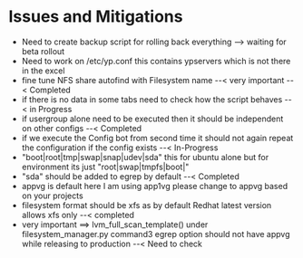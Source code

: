 # Issues and Mitigations

- Need to create backup script for rolling back everything --> waiting for beta rollout
- Need to work on /etc/yp.conf this contains ypservers which is not there in the excel
- fine tune NFS share autofind with Filesystem name --< very important --< Completed
- if there is no data in some tabs need to check how the script behaves --< in Progress
- if usergroup alone need to be executed then it should be independent on other configs --< Completed
- if we execute the Config bot from second time it should not again repeat the configuration if the config exists --< In-Progress
- "boot|root|tmp|swap|snap|udev|sda" this for ubuntu alone but for environment its just "root|swap|tmpfs|boot|<migration NFS>"
- "sda" should be added to egrep by default --< Completed
- appvg is default here I am using app1vg please change to appvg based on your projects
- filesystem format should be xfs as by default Redhat latest version allows xfs only --< completed
- very important ==> lvm_full_scan_template() under filesystem_manager.py command3 egrep option should not have appvg while releasing to production --< Need to check
